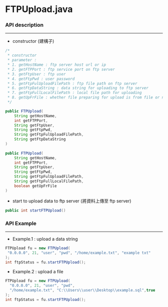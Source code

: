 # FTPUpload.java

<script type="text/javascript" src="../js/general.js"></script>

### API description
---

* constructor (建構子)

```Java
/*
 * constructor 
 * parameter : 
 * 1. getHostName : ftp server host url or ip
 * 2. getFTPPort : ftp service port on ftp server
 * 3. getFtpUser : ftp user
 * 4. getFtpPwd : user password
 * 5. getFtpFulUploadFilePath : ftp file path on ftp server
 * 6. getFtpDataString : data string for uploading to ftp server
 * 7. getFtpFullLocalFilePath : local file path for uploading
 * 8. getUpFrFile : whether file preparing for upload is from file or not 
 */

public FTPUpload(
    String getHostName, 
    int getFTPPort, 
    String getFtpUser, 
    String getFtpPwd, 
    String getFtpFulUploadFilePath, 
    String getFtpDataString
)
    
public FTPUpload(
    String getHostName, 
    int getFTPPort, 
    String getFtpUser, 
    String getFtpPwd, 
    String getFtpFulUploadFilePath, 
    String getFtpFullLocalFilePath,
    boolean getUpFrFile
) 
```

* start to upload data to ftp server (將資料上傳至 ftp server)

```Java
public int startFTPUpload()
```

### API Example
---

* Example.1 : upload a data string

```Java
FTPUpload fu = new FTPUpload(
 "0.0.0.0", 21, "user", "pwd", "/home/example.txt", "example txt"
);
int ftpStatus = fu.startFTPUpload();
```

* Example.2 : upload a file

```Java
FTPUpload fu = new FTPUpload(
  "0.0.0.0", 21, "user", "pwd",
  "/home/example.txt", "C:\\Users\\user\\Desktop\\example.sql",true
);
int ftpStatus = fu.startFTPUpload();
```



